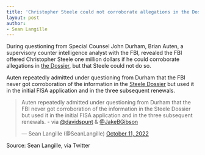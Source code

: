```yaml
---
title: 'Christopher Steele could not corroborate allegations in the Dossier'
layout: post
author:
- Sean Langille
---
```


During questioning from Special Counsel John Durham, Brian Auten, a supervisory counter intelligence analyst with the FBI, revealed the FBI offered Christopher Steele one million dollars if he could corroborate allegations in [the Dossier](/2016/06/20/the-steele-dossier.html), but that Steele could not do so.

Auten repeatedly admitted under questioning from Durham that the FBI never got corroboration of the information in the [Steele Dossier](/2016/06/20/the-steele-dossier.html) but used it in the initial FISA application and in the three subsequent renewals.

<blockquote class="twitter-tweet"><p lang="en" dir="ltr">Auten repeatedly admitted under questioning from Durham that the FBI never got corroboration of the information in the Steele Dossier but used it in the initial FISA application and in the three subsequent renewals. - via <a href="https://twitter.com/davidspunt?ref_src=twsrc%5Etfw">@davidspunt</a> &amp; <a href="https://twitter.com/JakeBGibson?ref_src=twsrc%5Etfw">@JakeBGibson</a></p>&mdash; Sean Langille (@SeanLangille) <a href="https://twitter.com/SeanLangille/status/1579933058123575297?ref_src=twsrc%5Etfw">October 11, 2022</a></blockquote> <script async src="https://platform.twitter.com/widgets.js" charset="utf-8"></script>

Source: Sean Langille, via Twitter
